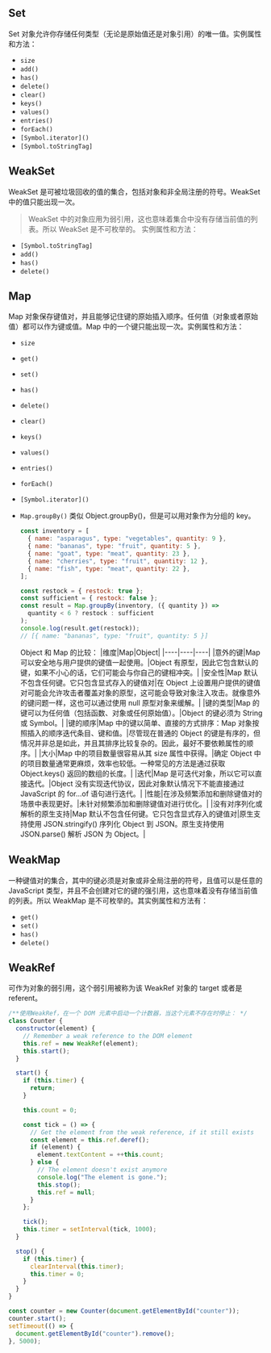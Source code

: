 ## Set

Set 对象允许你存储任何类型（无论是原始值还是对象引用）的唯一值。实例属性和方法：

- `size`
- `add()`
- `has()`
- `delete()`
- `clear()`
- `keys()`
- `values()`
- `entries()`
- `forEach()`
- `[Symbol.iterator]()`
- `[Symbol.toStringTag]`

## WeakSet

WeakSet 是可被垃圾回收的值的集合，包括对象和非全局注册的符号。WeakSet 中的值只能出现一次。

> WeakSet 中的对象应用为弱引用，这也意味着集合中没有存储当前值的列表。所以 WeakSet 是不可枚举的。
> 实例属性和方法：

- `[Symbol.toStringTag]`
- `add()`
- `has()`
- `delete()`

## Map

Map 对象保存键值对，并且能够记住键的原始插入顺序。任何值（对象或者原始值）都可以作为键或值。Map 中的一个键只能出现一次。实例属性和方法：

- `size`
- `get()`
- `set()`
- `has()`
- `delete()`
- `clear()`
- `keys()`
- `values()`
- `entries()`
- `forEach()`
- `[Symbol.iterator]()`
- `Map.groupBy()` 类似 Object.groupBy()，但是可以用对象作为分组的 key。

  ```js
  const inventory = [
    { name: "asparagus", type: "vegetables", quantity: 9 },
    { name: "bananas", type: "fruit", quantity: 5 },
    { name: "goat", type: "meat", quantity: 23 },
    { name: "cherries", type: "fruit", quantity: 12 },
    { name: "fish", type: "meat", quantity: 22 },
  ];

  const restock = { restock: true };
  const sufficient = { restock: false };
  const result = Map.groupBy(inventory, ({ quantity }) =>
    quantity < 6 ? restock : sufficient
  );
  console.log(result.get(restock));
  // [{ name: "bananas", type: "fruit", quantity: 5 }]
  ```

  Object 和 Map 的比较：
  |维度|Map|Object|
  |----|----|----|
  |意外的键|Map 可以安全地与用户提供的键值一起使用。|Object 有原型，因此它包含默认的键，如果不小心的话，它们可能会与你自己的键相冲突。|
  |安全性|Map 默认不包含任何键。它只包含显式存入的键值对|在 Object 上设置用户提供的键值对可能会允许攻击者覆盖对象的原型，这可能会导致对象注入攻击。就像意外的键问题一样，这也可以通过使用 null 原型对象来缓解。|
  |键的类型|Map 的键可以为任何值（包括函数、对象或任何原始值）。|Object 的键必须为 String 或 Symbol。|
  |键的顺序|Map 中的键以简单、直接的方式排序：Map 对象按照插入的顺序迭代条目、键和值。|尽管现在普通的 Object 的键是有序的，但情况并非总是如此，并且其排序比较复杂的。因此，最好不要依赖属性的顺序。|
  |大小|Map 中的项目数量很容易从其 size 属性中获得。|确定 Object 中的项目数量通常更麻烦，效率也较低。一种常见的方法是通过获取 Object.keys() 返回的数组的长度。|
  |迭代|Map 是可迭代对象，所以它可以直接迭代。|Object 没有实现迭代协议，因此对象默认情况下不能直接通过 JavaScript 的 for...of 语句进行迭代。|
  |性能|在涉及频繁添加和删除键值对的场景中表现更好。|未针对频繁添加和删除键值对进行优化。|
  |没有对序列化或解析的原生支持|Map 默认不包含任何键。它只包含显式存入的键值对|原生支持使用 JSON.stringify() 序列化 Object 到 JSON。原生支持使用 JSON.parse() 解析 JSON 为 Object。|

## WeakMap

一种键值对的集合，其中的键必须是对象或非全局注册的符号，且值可以是任意的 JavaScript 类型，并且不会创建对它的键的强引用，这也意味着没有存储当前值的列表。所以 WeakMap 是不可枚举的。其实例属性和方法有：

- `get()`
- `set()`
- `has()`
- `delete()`

## WeakRef

可作为对象的弱引用，这个弱引用被称为该 WeakRef 对象的 target 或者是 referent。

```js
/**使用WeakRef，在一个 DOM 元素中启动一个计数器，当这个元素不存在时停止： */
class Counter {
  constructor(element) {
    // Remember a weak reference to the DOM element
    this.ref = new WeakRef(element);
    this.start();
  }

  start() {
    if (this.timer) {
      return;
    }

    this.count = 0;

    const tick = () => {
      // Get the element from the weak reference, if it still exists
      const element = this.ref.deref();
      if (element) {
        element.textContent = ++this.count;
      } else {
        // The element doesn't exist anymore
        console.log("The element is gone.");
        this.stop();
        this.ref = null;
      }
    };

    tick();
    this.timer = setInterval(tick, 1000);
  }

  stop() {
    if (this.timer) {
      clearInterval(this.timer);
      this.timer = 0;
    }
  }
}

const counter = new Counter(document.getElementById("counter"));
counter.start();
setTimeout(() => {
  document.getElementById("counter").remove();
}, 5000);
```
